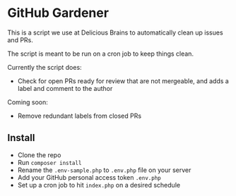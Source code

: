 # GitHub Gardener

This is a script we use at Delicious Brains to automatically clean up issues and PRs.

The script is meant to be run on a cron job to keep things clean.

Currently the script does:

- Check for open PRs ready for review that are not mergeable, and adds a label and comment to the author

Coming soon:

- Remove redundant labels from closed PRs

## Install

- Clone the repo
- Run `composer install`
- Rename the `.env-sample.php` to `.env.php` file on your server
- Add your GitHub personal access token `.env.php`
- Set up a cron job to hit `index.php` on a desired schedule